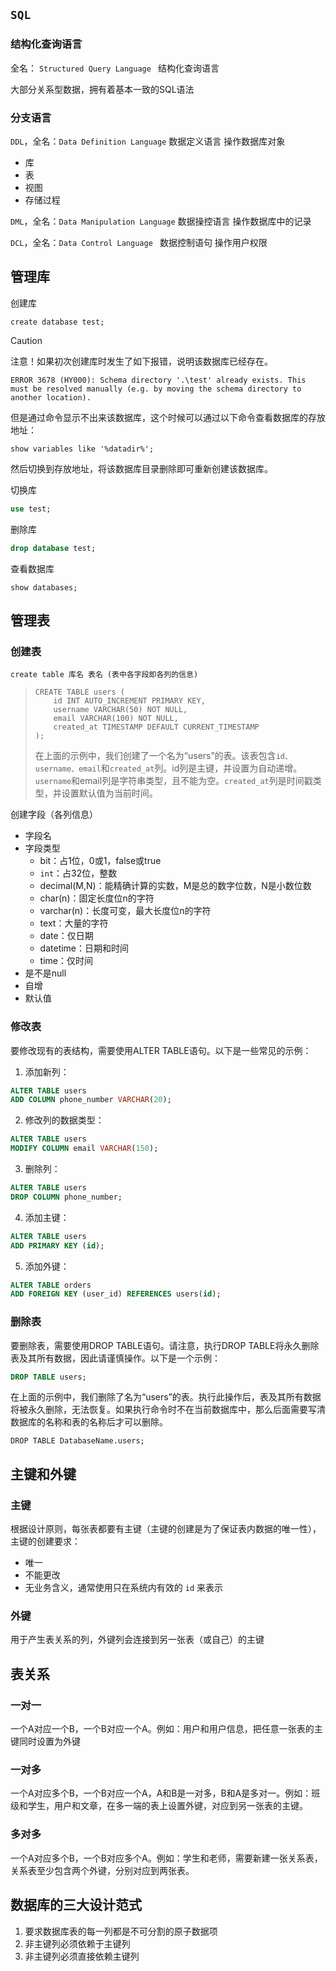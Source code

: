 ## `SQL`

###  结构化查询语言

全名： `Structured Query Language `  结构化查询语言

大部分关系型数据，拥有着基本一致的SQL语法

### 分支语言

`DDL`，全名：`Data Definition Language` 数据定义语言 操作数据库对象

* 库
* 表
* 视图
* 存储过程

`DML`，全名：`Data Manipulation Language`  数据操控语言 操作数据库中的记录

`DCL`，全名：`Data Control Language ` 数据控制语句 操作用户权限

## 管理库

创建库

```mysql
create database test;
```

> [!CAUTION]
>
> 注意！如果初次创建库时发生了如下报错，说明该数据库已经存在。
>
> ```erorr
> ERROR 3678 (HY000): Schema directory '.\test' already exists. This must be resolved manually (e.g. by moving the schema directory to another location).
> ```
>
> 但是通过命令显示不出来该数据库，这个时候可以通过以下命令查看数据库的存放地址：
>
> ```mysql
> show variables like '%datadir%';
> ```
>
> 然后切换到存放地址，将该数据库目录删除即可重新创建该数据库。

切换库

```sql
use test;
```

删除库

```sql
drop database test;
```

查看数据库

```mysql
show databases;
```

## 管理表

### 创建表

```
create table 库名 表名 (表中各字段即各列的信息)
```

> ```mysql
> CREATE TABLE users (
>     id INT AUTO_INCREMENT PRIMARY KEY,
>     username VARCHAR(50) NOT NULL,
>     email VARCHAR(100) NOT NULL,
>     created_at TIMESTAMP DEFAULT CURRENT_TIMESTAMP
> );
> ```
>
> 在上面的示例中，我们创建了一个名为“users”的表。该表包含`id、username、email`和`created_at`列。id列是主键，并设置为自动递增。`username`和email列是字符串类型，且不能为空。`created_at`列是时间戳类型，并设置默认值为当前时间。

创建字段（各列信息）

* 字段名
* 字段类型
  * bit：占1位，0或1，false或true
  * `int`：占32位，整数
  * decimal(M,N)：能精确计算的实数，M是总的数字位数，N是小数位数
  * char(n)：固定长度位n的字符
  * varchar(n)：长度可变，最大长度位n的字符
  * text：大量的字符
  * date：仅日期
  * datetime：日期和时间
  * time：仅时间
* 是不是null
* 自增
* 默认值

### 修改表

要修改现有的表结构，需要使用ALTER TABLE语句。以下是一些常见的示例：

1. 添加新列：

```sql
ALTER TABLE users
ADD COLUMN phone_number VARCHAR(20);
```

2. 修改列的数据类型：

```sql
ALTER TABLE users
MODIFY COLUMN email VARCHAR(150);
```

3. 删除列：

```sql
ALTER TABLE users
DROP COLUMN phone_number;
```

4. 添加主键：

```sql
ALTER TABLE users
ADD PRIMARY KEY (id);
```

5. 添加外键：

```sql
ALTER TABLE orders
ADD FOREIGN KEY (user_id) REFERENCES users(id);
```

### 删除表

要删除表，需要使用DROP TABLE语句。请注意，执行DROP TABLE将永久删除表及其所有数据，因此请谨慎操作。以下是一个示例：

```sql
DROP TABLE users;
```

在上面的示例中，我们删除了名为“users”的表。执行此操作后，表及其所有数据将被永久删除，无法恢复。如果执行命令时不在当前数据库中，那么后面需要写清数据库的名称和表的名称后才可以删除。

```
DROP TABLE DatabaseName.users;
```

## 主键和外键

### 主键

根据设计原则，每张表都要有主键（主键的创建是为了保证表内数据的唯一性），主键的创建要求：

* 唯一
* 不能更改
* 无业务含义，通常使用只在系统内有效的 `id` 来表示

### 外键

用于产生表关系的列，外键列会连接到另一张表（或自己）的主键

## 表关系

### 一对一

一个A对应一个B，一个B对应一个A。例如：用户和用户信息，把任意一张表的主键同时设置为外键

### 一对多

一个A对应多个B，一个B对应一个A，A和B是一对多，B和A是多对一。例如：班级和学生，用户和文章，在多一端的表上设置外键，对应到另一张表的主键。

### 多对多

一个A对应多个B，一个B对应多个A。例如：学生和老师，需要新建一张关系表，关系表至少包含两个外键，分别对应到两张表。

## 数据库的三大设计范式

1. 要求数据库表的每一列都是不可分割的原子数据项
2. 非主键列必须依赖于主键列
3. 非主键列必须直接依赖主键列